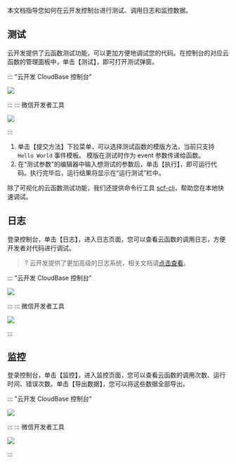 本文档指导您如何在云开发控制台进行测试、调用日志和监控数据。

## 测试

云开发提供了云函数测试功能，可以更加方便地调试您的代码。在控制台的对应云函数的管理面板中，单击【测试】，即可打开测试弹窗。

<dx-tabs>
::: "云开发 CloudBase 控制台"

![](https://main.qcloudimg.com/raw/25a47d9cfb61c7ad1e6b4498546b6051.jpg)

:::
::: 微信开发者工具

![](https://main.qcloudimg.com/raw/0b5740fd250161df3801d547aed42fbe.jpg)

:::
</dx-tabs>

1. 单击【提交方法】下拉菜单，可以选择测试函数的模版方法，当前只支持 `Hello World` 事件模板。 模版在测试时作为 event 参数传递给函数。
2. 在“测试参数”的编辑器中输入想测试的参数后，单击【执行】，即可运行代码。执行完毕后，运行结果将显示在“运行测试”栏中。

除了可视化的云函数测试功能，我们还提供命令行工具 [scf-cli](https://github.com/TencentCloud/scf-node-debug)，帮助您在本地快速调试。

## 日志

登录控制台，单击【日志】，进入日志页面，您可以查看云函数的调用日志，方便开发者对代码进行调试。

>? 云开发提供了更加高级的日志系统，相关文档请[点击查看](https://cloud.tencent.com/document/product/876/38014)。

<dx-tabs>
::: "云开发 CloudBase 控制台"

![](https://main.qcloudimg.com/raw/a31e3ac2425422971153658ab93b3c0f.jpg)

:::
::: 微信开发者工具

![](https://main.qcloudimg.com/raw/3a4486f57df5c51c2ff08620f17c733f.jpg)

:::
</dx-tabs>

## 监控

登录控制台，单击【监控】，进入监控页面，您可以查看云函数的调用次数、运行时间、错误次数。单击【导出数据】，您可以将这些数据全部导出。

<dx-tabs>
::: "云开发 CloudBase 控制台"

![](https://main.qcloudimg.com/raw/d03c9fbb6204c2c5b1850c6463625a30.png)

:::
::: 微信开发者工具

![](https://main.qcloudimg.com/raw/a1d5365cd4b05f407b321f3878a2314d.jpg)

:::
</dx-tabs>
